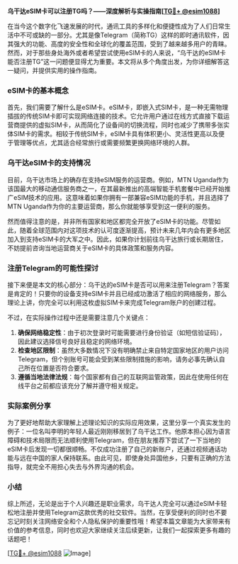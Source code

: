 **乌干达eSIM卡可以注册TG吗？——深度解析与实操指南[[TG💪+ @esim1088](https://t.me/s/esim1088)]**

在当今这个数字化飞速发展的时代，通讯工具的多样化和便捷性成为了人们日常生活中不可或缺的一部分。尤其是像Telegram（简称TG）这样的即时通讯软件，因其强大的功能、高度的安全性和全球化的覆盖范围，受到了越来越多用户的青睐。然而，对于那些身处海外或者希望尝试使用eSIM卡的人来说，“乌干达的eSIM卡能否注册TG”这一问题便显得尤为重要。本文将从多个角度出发，为你详细解答这一疑问，并提供实用的操作指南。

### eSIM卡的基本概念

首先，我们需要了解什么是eSIM卡。eSIM卡，即嵌入式SIM卡，是一种无需物理插拔的传统SIM卡即可实现网络连接的技术。它允许用户通过在线方式直接下载运营商提供的虚拟SIM卡，从而简化了设备间的切换流程，同时也减少了携带多张实体SIM卡的需求。相较于传统SIM卡，eSIM卡具有体积更小、灵活性更高以及便于管理等优点，尤其适合经常旅行或需要频繁更换网络环境的人群。

### 乌干达eSIM卡的支持情况

目前，乌干达市场上的确存在支持eSIM服务的运营商。例如，MTN Uganda作为该国最大的移动通信服务商之一，在其最新推出的高端智能手机套餐中已经开始推广eSIM技术的应用。这意味着如果你拥有一部兼容eSIM功能的手机，并且选择了MTN Uganda作为你的主要运营商，那么你就能够享受到这一便利的服务。

然而值得注意的是，并非所有国家和地区都完全开放了eSIM卡的功能。尽管如此，随着全球范围内对这项技术的认可度逐渐提高，预计未来几年内会有更多地区加入到支持eSIM卡的大军之中。因此，如果你计划前往乌干达旅行或长期居住，不妨提前咨询当地运营商关于eSIM卡的具体政策和服务内容。

### 注册Telegram的可能性探讨

接下来便是本文的核心部分：乌干达的eSIM卡是否可以用来注册Telegram？答案是肯定的！只要你的设备支持eSIM卡并且已经成功激活了相应的网络服务，那么理论上讲，你完全可以利用这枚虚拟SIM卡来完成Telegram账户的创建过程。

不过，在实际操作过程中还是需要注意几个关键点：
1. **确保网络稳定性**：由于初次登录时可能需要进行身份验证（如短信验证码），因此建议选择信号良好且稳定的网络环境。
2. **检查地区限制**：虽然大多数情况下没有明确禁止来自特定国家地区的用户访问Telegram，但个别账号可能会受到某些限制措施的影响，请务必事先确认自己所在位置是否符合要求。
3. **遵循当地法律法规**：每个国家都有自己的互联网监管政策，因此在使用任何在线平台之前都应该充分了解并遵守相关规定。

### 实际案例分享

为了更好地帮助大家理解上述理论知识的实际应用效果，这里分享一个真实发生的例子：一位名叫李明的年轻人最近刚刚移居到了乌干达工作。他原本担心因为语言障碍和技术局限而无法顺利使用Telegram，但在朋友推荐下尝试了一下当地的eSIM卡后发现一切都很顺畅。不仅成功注册了自己的新账户，还通过视频通话功能与远在中国的家人保持联系。由此可见，即使身处异国他乡，只要有正确的方法指导，就完全不用担心失去与外界沟通的机会。

### 小结

综上所述，无论是出于个人兴趣还是职业需求，乌干达人完全可以通过eSIM卡轻松地注册并使用Telegram这款优秀的社交软件。当然，在享受便利的同时也不要忘记时刻关注网络安全和个人隐私保护的重要性哦！希望本篇文章能为大家带来有价值的参考信息，同时也欢迎大家继续关注后续更新，让我们一起探索更多有趣的话题吧！

[[TG💪+ @esim1088](https://t.me/s/esim1088) ![Image](https://i.postimg.cc/4NQfJmqS/Snipaste-2025-05-13-00-14-12.png)]